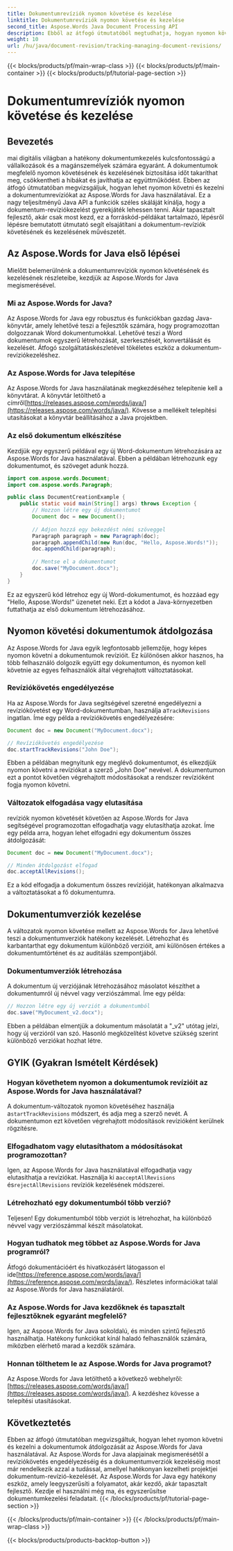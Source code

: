 ```yaml
---
title: Dokumentumrevíziók nyomon követése és kezelése
linktitle: Dokumentumrevíziók nyomon követése és kezelése
second_title: Aspose.Words Java Document Processing API
description: Ebből az átfogó útmutatóból megtudhatja, hogyan nyomon követheti és kezelheti a dokumentumok átdolgozását az Aspose.Words for Java segítségével. Olvassa el a lépésenkénti utasításokat és a forráskód példákat.
weight: 10
url: /hu/java/document-revision/tracking-managing-document-revisions/
---
```


{{< blocks/products/pf/main-wrap-class >}}
{{< blocks/products/pf/main-container >}}
{{< blocks/products/pf/tutorial-page-section >}}

# Dokumentumrevíziók nyomon követése és kezelése


## Bevezetés

mai digitális világban a hatékony dokumentumkezelés kulcsfontosságú a vállalkozások és a magánszemélyek számára egyaránt. A dokumentumok megfelelő nyomon követésének és kezelésének biztosítása időt takaríthat meg, csökkentheti a hibákat és javíthatja az együttműködést. Ebben az átfogó útmutatóban megvizsgáljuk, hogyan lehet nyomon követni és kezelni a dokumentumrevíziókat az Aspose.Words for Java használatával. Ez a nagy teljesítményű Java API a funkciók széles skáláját kínálja, hogy a dokumentum-revíziókezelést gyerekjáték lehessen tenni. Akár tapasztalt fejlesztő, akár csak most kezd, ez a forráskód-példákat tartalmazó, lépésről lépésre bemutatott útmutató segít elsajátítani a dokumentum-revíziók követésének és kezelésének művészetét.

## Az Aspose.Words for Java első lépései

Mielőtt belemerülnénk a dokumentumrevíziók nyomon követésének és kezelésének részleteibe, kezdjük az Aspose.Words for Java megismerésével.

### Mi az Aspose.Words for Java?

Az Aspose.Words for Java egy robusztus és funkciókban gazdag Java-könyvtár, amely lehetővé teszi a fejlesztők számára, hogy programozottan dolgozzanak Word dokumentumokkal. Lehetővé teszi a Word dokumentumok egyszerű létrehozását, szerkesztését, konvertálását és kezelését. Átfogó szolgáltatáskészletével tökéletes eszköz a dokumentum-revíziókezeléshez.

### Az Aspose.Words for Java telepítése

 Az Aspose.Words for Java használatának megkezdéséhez telepítenie kell a könyvtárat. A könyvtár letölthető a címről[https://releases.aspose.com/words/java/](https://releases.aspose.com/words/java/). Kövesse a mellékelt telepítési utasításokat a könyvtár beállításához a Java projektben.

### Az első dokumentum elkészítése

Kezdjük egy egyszerű példával egy új Word-dokumentum létrehozására az Aspose.Words for Java használatával. Ebben a példában létrehozunk egy dokumentumot, és szöveget adunk hozzá.

```java
import com.aspose.words.Document;
import com.aspose.words.Paragraph;

public class DocumentCreationExample {
    public static void main(String[] args) throws Exception {
        // Hozzon létre egy új dokumentumot
        Document doc = new Document();
        
        // Adjon hozzá egy bekezdést némi szöveggel
        Paragraph paragraph = new Paragraph(doc);
        paragraph.appendChild(new Run(doc, "Hello, Aspose.Words!"));
        doc.appendChild(paragraph);
        
        // Mentse el a dokumentumot
        doc.save("MyDocument.docx");
    }
}
```

Ez az egyszerű kód létrehoz egy új Word-dokumentumot, és hozzáad egy "Hello, Aspose.Words!" üzenetet neki. Ezt a kódot a Java-környezetben futtathatja az első dokumentum létrehozásához.

## Nyomon követési dokumentumok átdolgozása

Az Aspose.Words for Java egyik legfontosabb jellemzője, hogy képes nyomon követni a dokumentumok revízióit. Ez különösen akkor hasznos, ha több felhasználó dolgozik együtt egy dokumentumon, és nyomon kell követnie az egyes felhasználók által végrehajtott változtatásokat.

### Revíziókövetés engedélyezése

 Ha az Aspose.Words for Java segítségével szeretné engedélyezni a revíziókövetést egy Word-dokumentumban, használja a`TrackRevisions` ingatlan. Íme egy példa a revíziókövetés engedélyezésére:

```java
Document doc = new Document("MyDocument.docx");

// Revíziókövetés engedélyezése
doc.startTrackRevisions("John Doe");
```

Ebben a példában megnyitunk egy meglévő dokumentumot, és elkezdjük nyomon követni a revíziókat a szerző „John Doe” nevével. A dokumentumon ezt a pontot követően végrehajtott módosításokat a rendszer revízióként fogja nyomon követni.

### Változatok elfogadása vagy elutasítása

revíziók nyomon követését követően az Aspose.Words for Java segítségével programozottan elfogadhatja vagy elutasíthatja azokat. Íme egy példa arra, hogyan lehet elfogadni egy dokumentum összes átdolgozását:

```java
Document doc = new Document("MyDocument.docx");

// Minden átdolgozást elfogad
doc.acceptAllRevisions();
```

Ez a kód elfogadja a dokumentum összes revízióját, hatékonyan alkalmazva a változtatásokat a fő dokumentumra.

## Dokumentumverziók kezelése

A változatok nyomon követése mellett az Aspose.Words for Java lehetővé teszi a dokumentumverziók hatékony kezelését. Létrehozhat és karbantarthat egy dokumentum különböző verzióit, ami különösen értékes a dokumentumtörténet és az auditálás szempontjából.

### Dokumentumverziók létrehozása

A dokumentum új verziójának létrehozásához másolatot készíthet a dokumentumról új névvel vagy verziószámmal. Íme egy példa:

```java
// Hozzon létre egy új verziót a dokumentumból
doc.save("MyDocument_v2.docx");
```

Ebben a példában elmentjük a dokumentum másolatát a "_v2" utótag jelzi, hogy új verzióról van szó. Hasonló megközelítést követve szükség szerint különböző verziókat hozhat létre.

## GYIK (Gyakran Ismételt Kérdések)

### Hogyan követhetem nyomon a dokumentumok revízióit az Aspose.Words for Java használatával?

 A dokumentum-változatok nyomon követéséhez használja a`startTrackRevisions` módszert, és adja meg a szerző nevét. A dokumentumon ezt követően végrehajtott módosítások revízióként kerülnek rögzítésre.

### Elfogadhatom vagy elutasíthatom a módosításokat programozottan?

 Igen, az Aspose.Words for Java használatával elfogadhatja vagy elutasíthatja a revíziókat. Használja ki a`acceptAllRevisions` és`rejectAllRevisions` revíziók kezelésének módszerei.

### Létrehozható egy dokumentumból több verzió?

Teljesen! Egy dokumentumból több verziót is létrehozhat, ha különböző névvel vagy verziószámmal készít másolatokat.

### Hogyan tudhatok meg többet az Aspose.Words for Java programról?

 Átfogó dokumentációért és hivatkozásért látogasson el ide[https://reference.aspose.com/words/java/](https://reference.aspose.com/words/java/). Részletes információkat talál az Aspose.Words for Java használatáról.

### Az Aspose.Words for Java kezdőknek és tapasztalt fejlesztőknek egyaránt megfelelő?

Igen, az Aspose.Words for Java sokoldalú, és minden szintű fejlesztő használhatja. Hatékony funkciókat kínál haladó felhasználók számára, miközben elérhető marad a kezdők számára.

### Honnan tölthetem le az Aspose.Words for Java programot?

Az Aspose.Words for Java letölthető a következő webhelyről:[https://releases.aspose.com/words/java/](https://releases.aspose.com/words/java/). A kezdéshez kövesse a telepítési utasításokat.

## Következtetés

Ebben az átfogó útmutatóban megvizsgáltuk, hogyan lehet nyomon követni és kezelni a dokumentumok átdolgozását az Aspose.Words for Java használatával. Az Aspose.Words for Java alapjainak megismerésétől a revíziókövetés engedélyezéséig és a dokumentumverziók kezeléséig most már rendelkezik azzal a tudással, amellyel hatékonyan kezelheti projektjei dokumentum-revízió-kezelését. Az Aspose.Words for Java egy hatékony eszköz, amely leegyszerűsíti a folyamatot, akár kezdő, akár tapasztalt fejlesztő. Kezdje el használni még ma, és egyszerűsítse dokumentumkezelési feladatait.
{{< /blocks/products/pf/tutorial-page-section >}}

{{< /blocks/products/pf/main-container >}}
{{< /blocks/products/pf/main-wrap-class >}}

{{< blocks/products/products-backtop-button >}}
